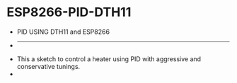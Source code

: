 # ESP8266-PID-DTH11

 * PID USING DTH11 and ESP8266
 * ----------------------------
 * This a sketch to control a heater using PID with aggressive and conservative tunings.
 * 
